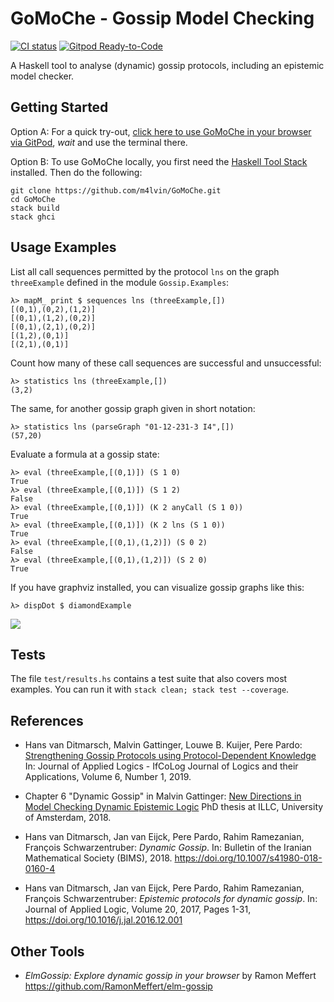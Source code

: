 # GoMoChe - Gossip Model Checking

[![CI status](https://github.com/m4lvin/GoMoChe/actions/workflows/ci.yml/badge.svg)](https://github.com/m4lvin/GoMoChe/actions/workflows/ci.yml)
[![Gitpod Ready-to-Code](https://img.shields.io/badge/Gitpod-ready--to--code-blue?logo=gitpod)](https://gitpod.io/#https://github.com/m4lvin/GoMoChe)

A Haskell tool to analyse (dynamic) gossip protocols, including an epistemic model checker.

## Getting Started

Option A: For a quick try-out, [click here to use GoMoChe in your browser via GitPod](https://gitpod.io/#https://github.com/m4lvin/GoMoChe), *wait* and use the terminal there.

Option B: To use GoMoChe locally, you first need the [Haskell Tool Stack](https://haskellstack.org) installed.
Then do the following:

    git clone https://github.com/m4lvin/GoMoChe.git
    cd GoMoChe
    stack build
    stack ghci

## Usage Examples

List all call sequences permitted by the protocol `lns` on the graph `threeExample` defined in the module `Gossip.Examples`:

    λ> mapM_ print $ sequences lns (threeExample,[])
    [(0,1),(0,2),(1,2)]
    [(0,1),(1,2),(0,2)]
    [(0,1),(2,1),(0,2)]
    [(1,2),(0,1)]
    [(2,1),(0,1)]

Count how many of these call sequences are successful and unsuccessful:

    λ> statistics lns (threeExample,[])
    (3,2)

The same, for another gossip graph given in short notation:

    λ> statistics lns (parseGraph "01-12-231-3 I4",[])
    (57,20)

Evaluate a formula at a gossip state:

    λ> eval (threeExample,[(0,1)]) (S 1 0)
    True
    λ> eval (threeExample,[(0,1)]) (S 1 2)
    False
    λ> eval (threeExample,[(0,1)]) (K 2 anyCall (S 1 0))
    True
    λ> eval (threeExample,[(0,1)]) (K 2 lns (S 1 0))
    True
    λ> eval (threeExample,[(0,1),(1,2)]) (S 0 2)
    False
    λ> eval (threeExample,[(0,1),(1,2)]) (S 2 0)
    True

If you have graphviz installed, you can visualize gossip graphs like this:

    λ> dispDot $ diamondExample

![](diamondExample.svg)


## Tests

The file `test/results.hs` contains a test suite that also covers most examples.
You can run it with `stack clean; stack test --coverage`.

## References

- Hans van Ditmarsch, Malvin Gattinger, Louwe B. Kuijer, Pere Pardo:
  [Strengthening Gossip Protocols using Protocol-Dependent Knowledge](https://malv.in/2019/StrengtheningGossipProtocols.pdf)
  In: Journal of Applied Logics - IfCoLog Journal of Logics and their Applications, Volume 6, Number 1, 2019.

- Chapter 6 "Dynamic Gossip"
  in Malvin Gattinger: [New Directions in Model Checking Dynamic Epistemic Logic](https://malv.in/phdthesis)
  PhD thesis at ILLC, University of Amsterdam, 2018.

- Hans van Ditmarsch, Jan van Eijck, Pere Pardo, Rahim Ramezanian, François Schwarzentruber:
  *Dynamic Gossip*.
  In: Bulletin of the Iranian Mathematical Society (BIMS), 2018.
  https://doi.org/10.1007/s41980-018-0160-4

- Hans van Ditmarsch, Jan van Eijck, Pere Pardo, Rahim Ramezanian, François Schwarzentruber:
  *Epistemic protocols for dynamic gossip*.
  In: Journal of Applied Logic, Volume 20, 2017, Pages 1-31,
  https://doi.org/10.1016/j.jal.2016.12.001

## Other Tools

- *ElmGossip: Explore dynamic gossip in your browser* by Ramon Meffert
  <https://github.com/RamonMeffert/elm-gossip>
